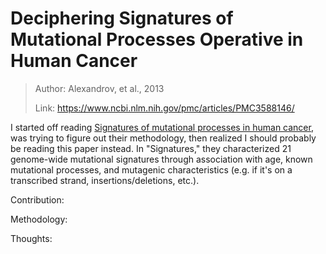 # Deciphering Signatures of Mutational Processes Operative in Human Cancer

> Author: Alexandrov, et al., 2013
>
> Link: https://www.ncbi.nlm.nih.gov/pmc/articles/PMC3588146/

I started off reading [Signatures of mutational processes in human cancer](https://www.ncbi.nlm.nih.gov/pmc/articles/PMC3776390/), was trying to figure out their methodology, then realized I should probably be reading this paper instead. In "Signatures," they characterized 21 genome-wide mutational signatures through association with age, known mutational processes, and mutagenic characteristics (e.g. if it's on a transcribed strand, insertions/deletions, etc.).

Contribution:

Methodology:

Thoughts:
